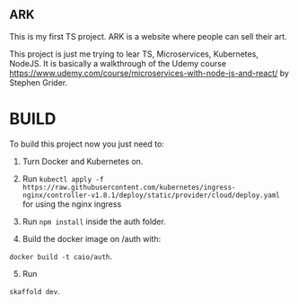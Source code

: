 ## ARK

This is my first TS project. ARK is a website where people can sell their art. 

This project is just me trying to lear TS, Microservices, Kubernetes, NodeJS. It is basically a walkthrough of the Udemy course https://www.udemy.com/course/microservices-with-node-js-and-react/ by Stephen Grider.

# BUILD

To build this project now you just need to:

1) Turn Docker and Kubernetes on.

2) Run `kubectl apply -f https://raw.githubusercontent.com/kubernetes/ingress-nginx/controller-v1.8.1/deploy/static/provider/cloud/deploy.yaml` for using the nginx ingress

3) Run `npm install` inside the auth folder.

4) Build the docker image on /auth with:

`docker build -t caio/auth`.

5) Run

`skaffold dev`.

